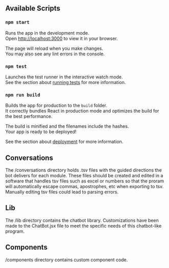 ## Available Scripts

### `npm start`

Runs the app in the development mode.\
Open [http://localhost:3000](http://localhost:3000) to view it in your browser.

The page will reload when you make changes.\
You may also see any lint errors in the console.

### `npm test`

Launches the test runner in the interactive watch mode.\
See the section about [running tests](https://facebook.github.io/create-react-app/docs/running-tests) for more information.

### `npm run build`

Builds the app for production to the `build` folder.\
It correctly bundles React in production mode and optimizes the build for the best performance.

The build is minified and the filenames include the hashes.\
Your app is ready to be deployed!

See the section about [deployment](https://facebook.github.io/create-react-app/docs/deployment) for more information.


## Conversations

The /conversations directory holds .tsv files with the guided directions the bot delivers for each module. These files should be created and edited in a software that handles tsv files such as excel or numbers so that the proram will automatically escape commas, apostrophes, etc when exporting to tsv. Manually editing tsv files could lead to parsing errors. 

## Lib
The /lib directory contains the chatbot library. Customizations have been made to the ChatBot.jsx file to meet the specific needs of this chatbot-like program.

## Components
/components directory contains custom component code. 
